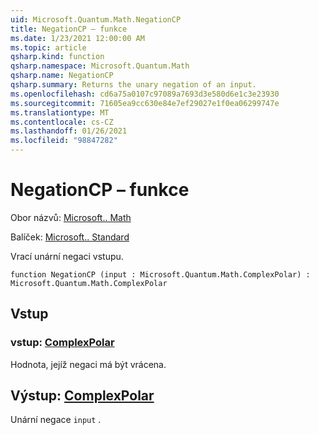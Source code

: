 ```yaml
---
uid: Microsoft.Quantum.Math.NegationCP
title: NegationCP – funkce
ms.date: 1/23/2021 12:00:00 AM
ms.topic: article
qsharp.kind: function
qsharp.namespace: Microsoft.Quantum.Math
qsharp.name: NegationCP
qsharp.summary: Returns the unary negation of an input.
ms.openlocfilehash: cd6a75a0107c97089a7693d3e580d6e1c3e23930
ms.sourcegitcommit: 71605ea9cc630e84e7ef29027e1f0ea06299747e
ms.translationtype: MT
ms.contentlocale: cs-CZ
ms.lasthandoff: 01/26/2021
ms.locfileid: "98847282"
---
```

# <a name="negationcp-function"></a>NegationCP – funkce

Obor názvů: [Microsoft.. Math](xref:Microsoft.Quantum.Math)

Balíček: [Microsoft.. Standard](https://nuget.org/packages/Microsoft.Quantum.Standard)


Vrací unární negaci vstupu.

```qsharp
function NegationCP (input : Microsoft.Quantum.Math.ComplexPolar) : Microsoft.Quantum.Math.ComplexPolar
```


## <a name="input"></a>Vstup

### <a name="input--complexpolar"></a>vstup: [ComplexPolar](xref:Microsoft.Quantum.Math.ComplexPolar)

Hodnota, jejíž negaci má být vrácena.



## <a name="output--complexpolar"></a>Výstup: [ComplexPolar](xref:Microsoft.Quantum.Math.ComplexPolar)

Unární negace `input` .